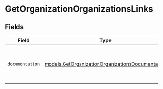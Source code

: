 # GetOrganizationOrganizationsLinks


## Fields

| Field                                                                                                      | Type                                                                                                       | Required                                                                                                   | Description                                                                                                |
| ---------------------------------------------------------------------------------------------------------- | ---------------------------------------------------------------------------------------------------------- | ---------------------------------------------------------------------------------------------------------- | ---------------------------------------------------------------------------------------------------------- |
| `documentation`                                                                                            | [models.GetOrganizationOrganizationsDocumentation](../models/getorganizationorganizationsdocumentation.md) | :heavy_check_mark:                                                                                         | The URL to the generic Mollie API error handling guide.                                                    |